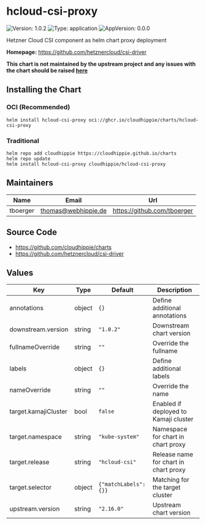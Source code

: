 # hcloud-csi-proxy

![Version: 1.0.2](https://img.shields.io/badge/Version-1.0.2-informational?style=flat-square) ![Type: application](https://img.shields.io/badge/Type-application-informational?style=flat-square) ![AppVersion: 0.0.0](https://img.shields.io/badge/AppVersion-0.0.0-informational?style=flat-square)

Hetzner Cloud CSI component as helm chart proxy deployment

**Homepage:** <https://github.com/hetznercloud/csi-driver>

**This chart is not maintained by the upstream project and any issues with the
chart should be raised [here](https://github.com/cloudhippie/charts/issues/new)**

## Installing the Chart

### OCI (Recommended)

```console
helm install hcloud-csi-proxy oci://ghcr.io/cloudhippie/charts/hcloud-csi-proxy
```

### Traditional

```console
helm repo add cloudhippie https://cloudhippie.github.io/charts
helm repo update
helm install hcloud-csi-proxy cloudhippie/hcloud-csi-proxy
```

## Maintainers

| Name | Email | Url |
| ---- | ------ | --- |
| tboerger | <thomas@webhippie.de> | <https://github.com/tboerger> |

## Source Code

* <https://github.com/cloudhippie/charts>
* <https://github.com/hetznercloud/csi-driver>

## Values

| Key | Type | Default | Description |
|-----|------|---------|-------------|
| annotations | object | `{}` | Define additional annotations |
| downstream.version | string | `"1.0.2"` | Downstream chart version |
| fullnameOverride | string | `""` | Override the fullname |
| labels | object | `{}` | Define additional labels |
| nameOverride | string | `""` | Override the name |
| target.kamajiCluster | bool | `false` | Enabled if deployed to Kamaji cluster |
| target.namespace | string | `"kube-system"` | Namespace for chart in chart proxy |
| target.release | string | `"hcloud-csi"` | Release name for chart in chart proxy |
| target.selector | object | `{"matchLabels":{}}` | Matching for the target cluster |
| upstream.version | string | `"2.16.0"` | Upstream chart version |
